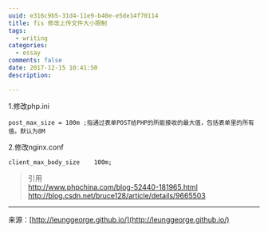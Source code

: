 ```yaml
---
uuid: e316c9b5-31d4-11e9-b40e-e5de14f70114
title: fis 修改上传文件大小限制
tags:
  - writing
categories:
  - essay
comments: false
date: 2017-12-15 10:41:50
description:

---
```



1.修改php.ini  

  ```
  post_max_size = 100m ;指通过表单POST给PHP的所能接收的最大值，包括表单里的所有值。默认为8M
  ```
  
2.修改nginx.conf

  ```
  client_max_body_size    100m;    
  ```
  
    



> 引用  
> http://www.phpchina.com/blog-52440-181965.html  
> http://blog.csdn.net/bruce128/article/details/9665503


---
<link rel="stylesheet" href="http://yandex.st/highlightjs/6.1/styles/default.min.css">
<script src="http://yandex.st/highlightjs/6.1/highlight.min.js"></script>
<script>
hljs.tabReplace = ' ';
hljs.initHighlightingOnLoad();
</script>


来源：[http://leunggeorge.github.io/](http://leunggeorge.github.io/)  
